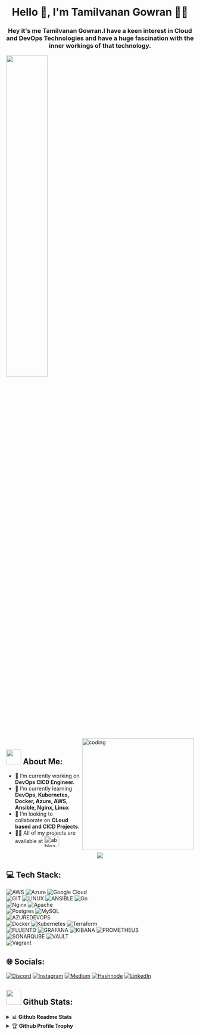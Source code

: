 
<h1 align="center">Hello 👋, I'm Tamilvanan Gowran 🎯️🚀️</h1>
<h3 align="center">Hey it's me Tamilvanan Gowran.I have a keen interest in Cloud and DevOps Technologies and have a huge fascination with the inner workings of that technology.</h3>
<img align="center" src="https://imgur.com/Z9n1y5S.gif" height=47% width=47%>

<img align="right" alt="coding" width="300" src="https://media.giphy.com/media/lP8xu5t2DLGG045H8F/giphy.gif">

## <img src="https://media.giphy.com/media/WUlplcMpOCEmTGBtBW/giphy.gif" width="40"> **About Me:**

- 🔭 I’m currently working on **DevOps CICD Engineer.**
- 🌱 I’m currently learning **DevOps, Kubernetes, Docker, Azure, AWS, Ansible, Nginx, Linux**
- 👯 I’m looking to collaborate on **CLoud based and CICD Projects.**
- 👨‍💻 All of my projects are available at <a href="https://github.com/gtamilvanan17?tab=repositories" target="blank"><img align="center" src="https://raw.githubusercontent.com/rahuldkjain/github-profile-readme-generator/master/src/images/icons/Social/github.svg" alt="abhinandanraj" height="30" width="40" /></a>

<p align="center">
   <img align="center" src="https://github-readme-streak-stats.herokuapp.com/?user=gtamilvanan17&theme=radical&hide_border=true"/>
</p>

## 💻 Tech Stack:
![AWS](https://img.shields.io/badge/AWS-%23FF9900.svg?style=flat&logo=amazon-aws&logoColor=white) ![Azure](https://img.shields.io/badge/azure-%230072C6.svg?style=flat&logo=microsoftazure&logoColor=white) ![Google Cloud](https://img.shields.io/badge/GoogleCloud-%234285F4.svg?style=flat&logo=google-cloud&logoColor=white) <br>
![GIT](https://img.shields.io/badge/Git-fc6d26?style=flat&logo=git&logoColor=white) ![LINUX](https://img.shields.io/badge/Linux-FCC624?style=flat&logo=linux&logoColor=black) ![ANSIBLE](https://img.shields.io/badge/ansible-%231A1918.svg?style=flat&logo=ansible&logoColor=white) ![Go](https://img.shields.io/badge/go-%2300ADD8.svg?style=flat&logo=go&logoColor=white) <br>
![Nginx](https://img.shields.io/badge/nginx-%23009639.svg?style=flat&logo=nginx&logoColor=white) ![Apache](https://img.shields.io/badge/apache-%23D42029.svg?style=flat&logo=apache&logoColor=white) <br>
![Postgres](https://img.shields.io/badge/postgres-%23316192.svg?style=flat&logo=postgresql&logoColor=white) ![MySQL](https://img.shields.io/badge/mysql-%2300000f.svg?style=flat&logo=mysql&logoColor=white) <br>
![AZUREDEVOPS](https://img.shields.io/badge/azuredevops-0078D7.svg?style=flat&logo=azuredevops&logoColor=white&color=%230078D7) <br>
![Docker](https://img.shields.io/badge/docker-%230db7ed.svg?style=flat&logo=docker&logoColor=white) ![Kubernetes](https://img.shields.io/badge/kubernetes-%23326ce5.svg?style=flat&logo=kubernetes&logoColor=white) ![Terraform](https://img.shields.io/badge/terraform-%235835CC.svg?style=flat&logo=terraform&logoColor=white) <br>
![FLUENTD](https://img.shields.io/badge/fluentd-0E83C8.svg?style=flat&logo=fluentd&logoColor=white&color=%230E83C8) ![GRAFANA](https://img.shields.io/badge/grafana-F46800.svg?style=flat&logo=grafana&logoColor=white&color=%23F46800) ![KIBANA](https://img.shields.io/badge/kibana-005571.svg?style=flat&logo=kibana&logoColor=white&color=%23005571) ![PROMETHEUS](https://img.shields.io/badge/prometheus-E6522C.svg?style=flat&logo=prometheus&logoColor=white&color=%23E6522C) <br>
![SONARQUBE](https://img.shields.io/badge/sonarqube-4E9BCD.svg?style=flat&logo=sonarqube&logoColor=white&color=%234E9BCD) ![VAULT](https://img.shields.io/badge/vault-FFEC6E.svg?style=flat&logo=vault&logoColor=white&color=%23FFEC6E) <br>
![Vagrant](https://img.shields.io/badge/vagrant-%231563FF.svg?style=flat&logo=vagrant&logoColor=white) <br>



## 🌐 Socials:
[![Discord](https://img.shields.io/badge/Discord-%237289DA.svg?logo=discord&logoColor=white)](https://discord.gg/8pDBg6HWKg) [![Instagram](https://img.shields.io/badge/Instagram-%23E4405F.svg?logo=Instagram&logoColor=white)](https://instagram.com/gtamilvanan17) [![Medium](https://img.shields.io/badge/Medium-12100E?logo=medium&logoColor=white)](https://cdops1official.medium.com/) [![Hashnode](https://img.shields.io/badge/Hashnode-0078D6?logo=hashnode&logoColor=white)](https://cdops1official.hashnode.dev) [![LinkedIn](https://img.shields.io/badge/LinkedIn-%230077B5.svg?logo=linkedin&logoColor=white)](https://linkedin.com/in/gtamilvanan17)


## <img src="https://media.giphy.com/media/ZCN6F3FAkwsyOGU2RS/giphy.gif" width="40"> **Github Stats:**

<details>
  <summary>📊 <b>Github Readme Stats</b></summary>
 <br />
 <p align="center">

  <a href="https://github.com/gtamilvanan17/github-readme-stats">
    <img align="center" src="https://github-readme-stats.anuraghazra1.vercel.app/api/top-langs/?username=gtamilvanan17&layout=compact&theme=radical&langs_count=6" />
  </a>
 </p>
</details>

<details>
 <summary>🏆 <b>Github Profile Trophy</b></summary>
 <br />
 <p align="center">
  <a href="https://github.com/ryo-ma/github-profile-trophy">
   <img src="https://github-profile-trophy.vercel.app/?username=gtamilvanan17&column=8&theme=darkhub"/>
  </a>
 </p>
</details>
